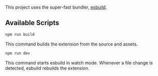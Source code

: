 

This project uses the super-fast bundler, [esbuild](https://esbuild.github.io).

## Available Scripts

```sh
npm run build
```

This command builds the extension from the source and assets.

```sh
npm run dev
```

This command starts esbuild in watch mode. Whenever a file change is detected, esbuild rebuilds the extension.
